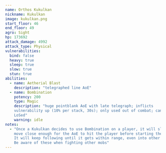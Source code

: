 ```yaml
---
name: Orthos Kukulkan
nickname: Kukulkan
image: kukulkan.png
start_floor: 46
end_floor: 49
agro: Sight
hp: 173692
attack_damage: 4992
attack_type: Physical
vulnerabilities:
  bind: false
  heavy: true
  sleep: true
  slow: true
  stun: true
abilities:
  - name: Aetherial Blast
    description: "telegraphed line AoE"
  - name: Bombination
    potency: 200
    type: Magic
    description: "huge pointblank AoE with late telegraph; inflicts
    vulnerability up (10% per stack, 30s); only used out of combat; can be
    LoSed"
    warning: idle
notes:
  - "Once a Kukulkan decides to use Bombination on a player, it will slowly
    move close enough for the AoE to hit the player before starting the cast.
    It will keep following until it gets within range, even into other rooms!
    Be aware of these when fighting other mobs"
---
```

